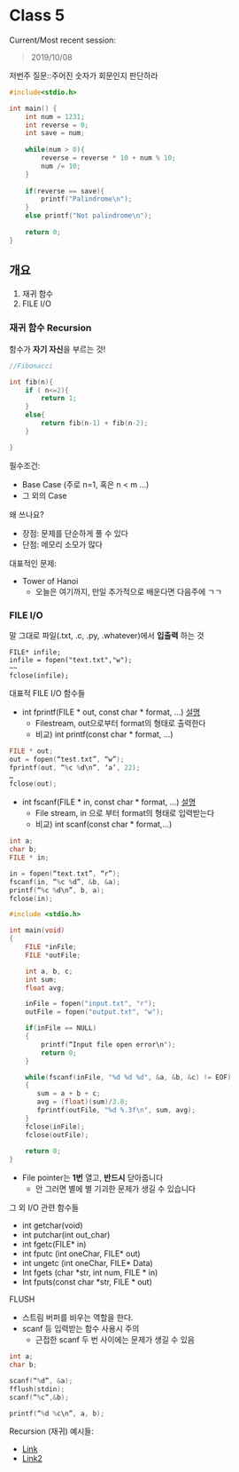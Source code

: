 # Class 5
Current/Most recent session:
> 2019/10/08

저번주 질문::주어진 숫자가 회문인지 판단하라
```c
#include<stdio.h>

int main() {
    int num = 1231;
    int reverse = 0;
    int save = num;
    
    while(num > 0){
        reverse = reverse * 10 + num % 10;
        num /= 10;
    }
    
    if(reverse == save){
        printf("Palindrome\n");
    }
    else printf("Not palindrome\n");
    
    return 0;
}
```

## 개요

1. 재귀 함수  
2. FILE I/O


### 재귀 함수 Recursion

함수가 **자기 자신**을 부르는 것!

```c
//Fibonacci

int fib(n){
    if ( n<=2){
        return 1;
    }
    else{
        return fib(n-1) + fib(n-2);
    }

}
```

필수조건:
* Base Case (주로 n=1, 혹은 n < m ...)
* 그 외의 Case

왜 쓰나요?
* 장점: 문제를 단순하게 풀 수 있다
* 단점: 메모리 소모가 많다

대표적인 문제:
* Tower of Hanoi
  * 오늘은 여기까지, 만일 추가적으로 배운다면 다음주에 ㄱㄱ

### FILE I/O

말 그대로 파일(.txt, .c, .py, .whatever)에서 **입출력** 하는 것

```
FILE* infile;
infile = fopen("text.txt","w");
~~
fclose(infile);
```

대표적 FILE I/O 함수들
* int fprintf(FILE \* out, const char \* format, ...) [설명](https://www.tutorialspoint.com/c_standard_library/c_function_fprintf.htm)
  * Filestream, out으로부터 format의 형태로 출력한다
  * 비교) int printf(const char \* format, ...)

```c
FILE * out; 
out = fopen(“test.txt”, “w”); 
fprintf(out, “%c %d\n”, ‘a’, 22); 
…
fclose(out);
```

* int fscanf(FILE \* in, const char * format, ...) [설명](https://www.tutorialspoint.com/c_standard_library/c_function_fscanf.htm)
  * File stream, in 으로 부터 format의 형태로 입력받는다
  * 비교) int scanf(const char \* format,...)

```c
int a; 
char b; 
FILE * in;

in = fopen(“text.txt”, “r”); 
fscanf(in, “%c %d”, &b, &a); 
printf(“%c %d\n”, b, a);
fclose(in);
```

```c
#include <stdio.h>

int main(void) 
{ 
    FILE *inFile; 
    FILE *outFile; 

    int a, b, c; 
    int sum; 
    float avg;

    inFile = fopen("input.txt", "r"); 
    outFile = fopen("output.txt", "w");

    if(inFile == NULL) 
    { 
        printf(“Input file open error\n"); 
        return 0;
    }

    while(fscanf(inFile, "%d %d %d", &a, &b, &c) != EOF) 
    { 
       sum = a + b + c; 
       avg = (float)(sum)/3.0; 
       fprintf(outFile, "%d %.3f\n", sum, avg); 
    }
    fclose(inFile);
    fclose(outFile);
    
    return 0;
}
```


* File pointer는 **1번** 열고, **반드시** 닫아줍니다
  * 안 그러면 별에 별 기괴한 문제가 생길 수 있습니다

그 외 I/O 관련 함수들
* int getchar(void) 
* int putchar(int out\_char)
* int fgetc(FILE\* in) 
* int fputc (int oneChar, FILE\* out) 
* int ungetc (int oneChar, FILE\* Data) 
* Int fgets (char \*str, int num, FILE \* in) 
* Int fputs(const char \*str, FILE \* out)

FLUSH
* 스트림 버퍼를 비우는 역할을 한다.
* scanf 등 입력받는 함수 사용시 주의
  * 근접한 scanf 두 번 사이에는 문제가 생길 수 있음

```c
int a;  
char b; 

scanf(“%d”, &a); 
fflush(stdin);
scanf(“%c”,&b); 

printf(“%d %c\n”, a, b);
```

Recursion (재귀) 예시들:
* [Link](https://www.w3resource.com/c-programming-exercises/recursion/index.php)
* [Link2](https://codeforwin.org/2016/03/functions-programming-exercises-and-solutions-in-c.html)
